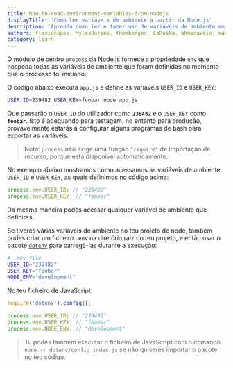 ```yaml
---
title: how-to-read-environment-variables-from-nodejs
displayTitle: 'Como ler variáveis de ambiente a partir da Node.js'
description: 'Aprenda como ler e fazer uso de variáveis de ambiente em um programa de Node.js'
authors: flaviocopes, MylesBorins, fhemberger, LaRuaNa, ahmadawais, manishprivet, nazarepiedady
category: learn
---
```


O módulo de centro `process` da Node.js fornece a propriedade `env` que hospeda todas as variáveis de ambiente que foram definidas no momento que o processo foi iniciado.

O código abaixo executa `app.js` e define as variáveis `USER_ID` e `USER_KEY`:

```bash
USER_ID=239482 USER_KEY=foobar node app.js
```

Que passarão o `USER_ID` do utilizador como **`239482`** e o `USER_KEY` como **`foobar`**. Isto é adequando para testagem, no entanto para produção, provavelmente estarás a configurar alguns programas de bash para exportar as variáveis.

> Nota: `process` não exige uma função `"require"` de importação de recurso, porque está disponível automaticamente.

No exemplo abaixo mostramos como acessamos as variáveis de ambiente `USER_ID` e `USER_KEY`, as quais definimos no código acima:

```js
process.env.USER_ID; // "239482"
process.env.USER_KEY; // "foobar"
```

Da mesma maneira podes acessar qualquer variável de ambiente que definires.

Se tiveres várias variáveis de ambiente no teu projeto de node, também podes criar um ficheiro `.env` na diretório raiz do teu projeto, e então usar o pacote [`dotenv`](https://www.npmjs.com/package/dotenv) para carregá-las durante a execução:

```bash
# .env file
USER_ID="239482"
USER_KEY="foobar"
NODE_ENV="development"
```

No teu ficheiro de JavaScript:

```js
require('dotenv').config();

process.env.USER_ID; // "239482"
process.env.USER_KEY; // "foobar"
process.env.NODE_ENV; // "development"
```

> Tu podes também executar o ficheiro de JavaScript com o comando `node -r dotenv/config index.js` se não quiseres importar o pacote no teu código.
